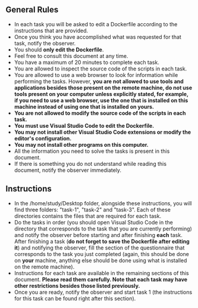 ## General Rules

- In each task you will be asked to edit a Dockerfile according to the instructions that are provided.
- Once you think you have accomplished what was requested for that task, notify the observer.
- You should **only edit the Dockerfile**.
- Feel free to consult this document at any time.
- You have a maximum of 20 minutes to complete each task.
- You are allowed to inspect the source code of the scripts in each task. 
- You are allowed to use a web browser to look for information while performing the tasks. However, **you are not allowed to use tools and applications besides those present on the remote machine, do not use tools present on your computer unless explicitly stated, for example, if you need to use a web browser, use the one that is installed on this machine instead of using one that is installed on yours.**
- **You are not allowed to modify the source code of the scripts in each task.**
- **You must use Visual Studio Code to edit the Dockerfile.**
- **You may not install other Visual Studio Code extensions or modify the editor's configuration.**
- **You may not install other programs on this computer.**
- All the information you need to solve the tasks is present in this document.
- If there is something you do not understand while reading this document, notify the observer immediately.

## Instructions

- In the /home/study/Desktop folder, alongside these instructions, you will find three folders: "task-1", "task-2" and "task-3". Each of these directories contains the files that are required for each task.
- Do the tasks in order (you should open Visual Studio Code in the directory that corresponds to the task that you are currently performing) and notify the observer before starting and after finishing **each** task. After finishing a task (**do not forget to save the Dockerfile after editing it**) and notifying the observer, fill the section of the questionnaire that corresponds to the task you just completed (again, this should be done on **your** machine, anything else should be done using what is installed on the remote machine).
- Instructions for each task are available in the remaining sections of this document. **Please read them carefully. Note that each task may have other restrictions besides those listed previously.**
- Once you are ready, notify the observer and start task 1 (the instructions for this task can be found right after this section).
